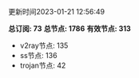 更新时间2023-01-21 12:56:49

**总订阅: 73**
**总节点: 1786**
**有效节点: 313**
- v2ray节点: 135
- ss节点: 136
- trojan节点: 42
